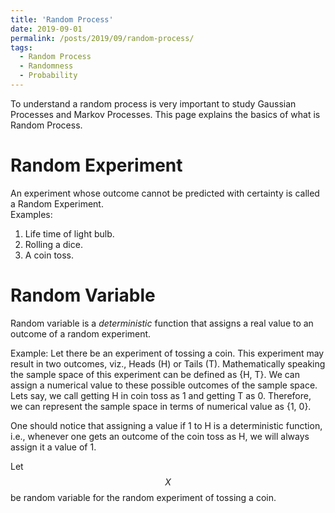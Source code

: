 ```yaml
---
title: 'Random Process'
date: 2019-09-01
permalink: /posts/2019/09/random-process/
tags:
  - Random Process
  - Randomness
  - Probability
---
```


To understand a random process is very important to study Gaussian Processes and Markov Processes. This page explains the basics of what is Random Process.

Random Experiment
===
An experiment whose outcome cannot be predicted with certainty is called a Random Experiment.  
Examples:
1. Life time of light bulb.
2. Rolling a dice.
3. A coin toss.

Random Variable
===
Random variable is a *deterministic* function that assigns a real value to an outcome of a random experiment.

Example:
Let there be an experiment of tossing a coin. This experiment may result in two outcomes, viz., Heads (H) or Tails (T). Mathematically speaking the sample space of this experiment can be defined as {H, T}. We can assign a numerical value to these possible outcomes of the sample space. Lets say, we call getting H in coin toss as 1 and getting T as 0. Therefore, we can represent the sample space in terms of numerical value as {1, 0}.

One should notice that assigning a value if 1 to H is a deterministic function, i.e., whenever one gets an outcome of the coin toss as H, we will always assign it a value of 1.

Let $$X$$ be random variable for the random experiment of tossing a coin.



